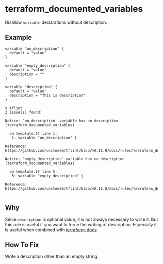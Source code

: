 # terraform_documented_variables

Disallow `variable` declarations without description.

## Example

```hcl
variable "no_description" {
  default = "value"
}

variable "empty_description" {
  default = "value"
  description = ""
}

variable "description" {
  default = "value"
  description = "This is description"
}
```

```
$ tflint
2 issue(s) found:

Notice: `no_description` variable has no description (terraform_documented_variables)

  on template.tf line 1:
   1: variable "no_description" {

Reference: https://github.com/uncleweb/tflint/blob/v0.11.0/docs/rules/terraform_documented_variables.md

Notice: `empty_description` variable has no description (terraform_documented_variables)

  on template.tf line 5:
   5: variable "empty_description" {

Reference: https://github.com/uncleweb/tflint/blob/v0.11.0/docs/rules/terraform_documented_variables.md
 
```

## Why

Since `description` is optional value, it is not always necessary to write it. But this rule is useful if you want to force the writing of description. Especially it is useful when combined with [terraform-docs](https://github.com/segmentio/terraform-docs).

## How To Fix

Write a description other than an empty string.
